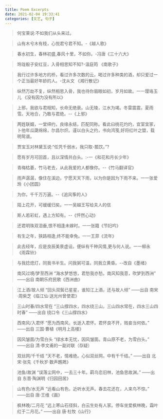 ```yaml
---
title: Poem Excerpts
date: 2021-02-04 19:33:41
categories: [文艺, 句子]
---
```


> 何宝莱说:不如我们从头来过。

<!--more -->

> 山有木兮木有枝，心悦君兮君不知。-《越人歌》

> 春水初生，春林初盛,春风十里，不如你。-冯唐《三十六大》

> 玲珑骰子安红豆，入骨相思知不知?-温庭筠 《南歌子》

> 我行过许多地方的桥，看过许多次数的云，喝过许多种类的酒，却只爱过一个正当最好年龄的人。-沈从文 《湘行散记》

> 纵然万劫不复，纵然相思入骨，我也待你眉眼如初，岁月如故。一一璎珞玉儿 《没有因为没有所以》

> 上邪，我欲与君相知，长命无绝衰。山无陵，江水为竭。冬雷震震，夏雨雪。天地合，乃敢与君绝。--《上邪》

> 两姓联姻，一堂缔约，良缘永结，匹配同称。看此曰桃花灼灼，宜室宜家，卜他年瓜瓞绵绵，尔昌尔炽。谨以白头之约，书向鸿笺,好将红叶之盟，载明鸳谱。

> 贾宝玉对林黛玉说:“任凭千弱水，我只取-瓢饮。”?

> 愿有岁月可回首，且以深情共白头。:-一《和花和月长少年》

> 青梅枯萎，竹马老去，从此我爱的人都像你。--《竹马翻译官》

> 雨声潺潺，像住在溪边，宁愿天天下雨，以为你是因为下雨不来。一一张爱玲《小团圆》

> 为你，千千万万遍。--《追风筝的人》

> 陌上花开，可缓缓归矣。一一吴越王写给夫人的信

> 斯人若彩虹，遇上方知有。--《怦然心动》

> 还君明珠双泪垂,恨不相逢未嫁时。一一张籍《节妇吟》

> 有生之年，狭路相逢,终不能幸免。一一王菲《流年》

> 此去经年，应是良辰美景虚设。便纵有千种风情,更与何人说。一一柳永《雨霖铃》

> 与我捻熄灯，同我书半生。问我粥可温，同我立黄昏。--改自《墨绪》

> 南风过境/梦至西洲
> “海水梦悠悠，君愁我亦愁。南风知我意，吹梦到西洲”
> ――出自 南朝乐府民歌《西洲曲》

> 江上酒/故人倾
> “回头双鬓已星星，谁知江上酒，还与故人倾”
> ――出自 南宋·周紫芝《临江仙·送光州曾使君》

> 三山时春/四水常在
> “三山撑四水，四水绕三山，三山四水常在，四水三山四时春”
> ――出自 绕口令《三山撑四水》

> 西南风/入君怀
> “愿为西南风，长逝入君怀。君怀良不开，贱妾当何依。”
> ――出自 三国·曹植《明月上高楼》

> 因风皱面/为雪白头
> “绿水本无忧，因风皱面。青山原不老，为雪白头。”
> ――出自 清·李文甫的一副对联（存疑）

> 双丝网/千千结
> “天不老，情难绝。心似双丝网，中有千千结。”
> ――出自 北宋·张先《千秋岁·数声鶗鴂》

> 池鱼/故渊
> “误落尘网中，一去三十年。羁鸟恋旧林，池鱼思故渊。”
> ――出自 东晋·陶渊明《归园田居》

> 山有色/水无声
> “远看山有色，近听水无声。春去花还在，人来鸟不惊。”
> ――出自 唐·王维《画》

> 枫林晚/二月花
> “远上寒山石径斜，白云生处有人家。停车坐爱枫林晚，霜叶红于二月花。”
> ――出自 唐·杜牧《山行》